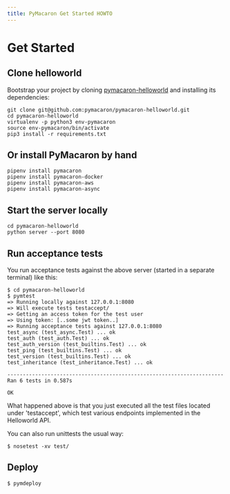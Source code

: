 ```yaml
---
title: PyMacaron Get Started HOWTO
---
```


Get Started
===========

## Clone helloworld

Bootstrap your project by cloning
[pymacaron-helloworld](https://github.com/pymacaron/pymacaron-helloworld) and
installing its dependencies:

```shell
git clone git@github.com:pymacaron/pymacaron-helloworld.git
cd pymacaron-helloworld
virtualenv -p python3 env-pymacaron
source env-pymacaron/bin/activate
pip3 install -r requirements.txt
```

## Or install PyMacaron by hand

```shell
pipenv install pymacaron
pipenv install pymacaron-docker
pipenv install pymacaron-aws
pipenv install pymacaron-async
```

## Start the server locally

```shell
cd pymacaron-helloworld
python server --port 8080
```

## Run acceptance tests

You run acceptance tests against the above server (started in a separate
terminal) like this:

```shell
$ cd pymacaron-helloworld
$ pymtest
=> Running locally against 127.0.0.1:8080
=> Will execute tests testaccept/
=> Getting an access token for the test user
=> Using token: [..some jwt token..]
=> Running acceptance tests against 127.0.0.1:8080
test_async (test_async.Test) ... ok
test_auth (test_auth.Test) ... ok
test_auth_version (test_builtins.Test) ... ok
test_ping (test_builtins.Test) ... ok
test_version (test_builtins.Test) ... ok
test_inheritance (test_inheritance.Test) ... ok

----------------------------------------------------------------------
Ran 6 tests in 0.587s

OK
```

What happened above is that you just executed all the test files located under 'testaccept',
which test various endpoints implemented in the Helloworld API.

You can also run unittests the usual way:

```shell
$ nosetest -xv test/
```

## Deploy

```shell
$ pymdeploy
```

